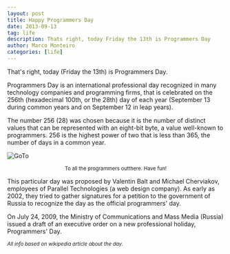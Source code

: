 ```yaml
---
layout: post
title: Happy Programmers Day
date: 2013-09-13
tag: life
description: Thats right, today Friday the 13th is Programmers Day
author: Marco Monteiro
categories: [life]
---
```


That's right, today (Friday the 13th) is Programmers Day.

Programmers Day is an international professional day recognized in many technology companies and programming firms, that is celebrated on the 256th (hexadecimal 100th, or the 28th) day of each year (September 13 during common years and on September 12 in leap years).

The number 256 (28) was chosen because it is the number of distinct values that can be represented with an eight-bit byte, a value well-known to programmers. 256 is the highest power of two that is less than 365, the number of days in a common year.

<!--more-->

![GoTo](https://dl.dropboxusercontent.com/u/404972/blog/comic.jpg)

<center><small>To all the programmers outthere. Have fun!</small></center>

This particular day was proposed by Valentin Balt and Michael Cherviakov, employees of Parallel Technologies (a web design company). As early as 2002, they tried to gather signatures for a petition to the government of Russia to recognize the day as the official programmers' day.

On July 24, 2009, the Ministry of Communications and Mass Media (Russia) issued a draft of an executive order on a new professional holiday, Programmers' Day.

<small>*All info based on wikipedia article about the day.*</small>





